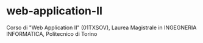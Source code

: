 # web-application-II
Corso di "Web Application II" (01TXSOV), Laurea Magistrale in INGEGNERIA INFORMATICA, Politecnico di Torino
